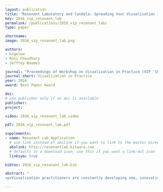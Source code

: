 ```yaml
---
layout: publication
title: "Resonant Laboratory and Candela: Spreading Your Visualization Ideas to the Masses"
key: 2016_vip_resonant_lab
permalink: /publications/2016_vip_resonant_lab/
type: paper

shortname:
image: 2016_vip_resonant_lab.png

authors:
- bigelow
- Roni Choudhury
- Jeffrey Baumes

journal: "Proceedings of Workshop on Visualization in Practice (VIP '16), 2016"
journal-short: Visualization in Practice
year: 2016
award: Best Paper Award

doi:
# use publisher only if no doi is available
publisher:
project:

video: 2016_vip_resonant_lab_video

pdf: 2016_vip_resonant_lab.pdf

supplements:
- name: Resonant Lab Application
  # use link instead of abslink if you want to link to the master directory
  abslink: http://resonantlab.kitware.com
  # defaults to a download icon, use this if you want a link-out icon
  linksym: true

bibtex: 2016_vip_resonant_lab.bib

abstract: "
<p>Visualization practitioners are constantly developing new, innovative ways to visualize data, but much of the software that practitioners produce does not make it into production in professional systems. To solve this problem, we have developed and informally tested two open source systems. The first, Candela, is a framework and API for creating visualization components for the web that can wrap up new or existing visualizations as needed. Because Candela’s API generalizes the inputs to a visualization, we have also developed a system called Resonant Laboratory that makes it possible for novice users to connect arbitrary datasets to Candela visualizations. Together, these systems enable novice users to explore and share their data with the growing library of state-of-the-art visualization techniques.</p>"

---
```

